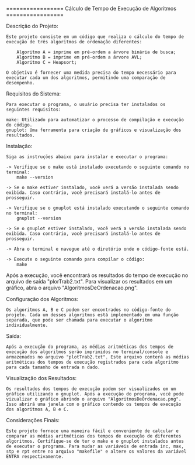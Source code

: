 ================= Cálculo de Tempo de Execução de Algoritmos =================

Descrição do Projeto:

    Este projeto consiste em um código que realiza o cálculo do tempo de execução de três algoritmos de ordenação diferentes: 

        Algoritmo A = imprime em pré-ordem a árvore binária de busca;
        Algoritmo B = imprime em pré-ordem a árvore AVL;
        Algoritmo C = Heapsort;

    O objetivo é fornecer uma medida precisa do tempo necessário para executar cada um dos algoritmos, permitindo uma comparação de desempenho.

Requisitos do Sistema:

    Para executar o programa, o usuário precisa ter instalados os seguintes requisitos:

    make: Utilizado para automatizar o processo de compilação e execução do código.
    gnuplot: Uma ferramenta para criação de gráficos e visualização dos resultados.

Instalação:

    Siga as instruções abaixo para instalar e executar o programa:

    -> Verifique se o make está instalado executando o seguinte comando no terminal:
        make --version

    -> Se o make estiver instalado, você verá a versão instalada sendo exibida. Caso contrário, você precisará instalá-lo antes de prosseguir.

    -> Verifique se o gnuplot está instalado executando o seguinte comando no terminal:
        gnuplot --version

    -> Se o gnuplot estiver instalado, você verá a versão instalada sendo exibida. Caso contrário, você precisará instalá-lo antes de prosseguir.

    -> Abra o terminal e navegue até o diretório onde o código-fonte está.

    -> Execute o seguinte comando para compilar o código:
        make

Após a execução, você encontrará os resultados do tempo de execução no arquivo de saída "plorTrab2.txt".
Para visualizar os resultados em um gráfico, abra o arquivo "AlgoritmosDeOrdenacao.png".

Configuração dos Algoritmos:

    Os algoritmos A, B e C podem ser encontrados no código-fonte do projeto. Cada um desses algoritmos está implementado em uma função separada, que pode ser chamada para executar o algoritmo individualmente.

Saída:

    Após a execução do programa, as médias aritméticas dos tempos de execução dos algoritmos serão imprimidos no terminal/console e armazenados no arquivo "plotTrab2.txt". Este arquivo conterá as médias aritméticas dos tempos de execução registrados para cada algoritmo para cada tamanho de entrada n dado.

Visualização dos Resultados:

    Os resultados dos tempos de execução podem ser visualizados em um gráfico utilizando o gnuplot. Após a execução do programa, você pode vizualizar o gráfico abrindo o arquivo "AlgoritmosDeOrdenacao.png". Isso abrirá uma janela com o gráfico contendo os tempos de execução dos algoritmos A, B e C.

Considerações Finais:

    Este projeto fornece uma maneira fácil e conveniente de calcular e comparar as médias aritméticas dos tempos de execução de diferentes algoritmos. Certifique-se de ter o make e o gnuplot instalados antes de executar o programa. Para mudar as variáveis de entrada inc, max, stp e rpt entre no arquivo "makefile" e altere os valores da variável ENTRA respectivamente.